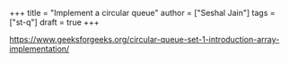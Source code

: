 +++
title = "Implement a circular queue"
author = ["Seshal Jain"]
tags = ["st-q"]
draft = true
+++

<https://www.geeksforgeeks.org/circular-queue-set-1-introduction-array-implementation/>
